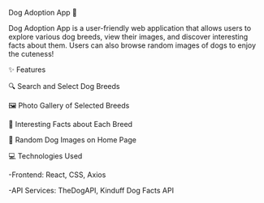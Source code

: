 Dog Adoption App 🐾

Dog Adoption App is a user-friendly web application that allows users to explore various dog breeds, view their images, and discover interesting facts about them. Users can also browse random images of dogs to enjoy the cuteness!

✨ Features

🔍 Search and Select Dog Breeds

🖼️ Photo Gallery of Selected Breeds

📜 Interesting Facts about Each Breed

📸 Random Dog Images on Home Page


💻 Technologies Used

-Frontend: React, CSS, Axios

-API Services: TheDogAPI, Kinduff Dog Facts API
